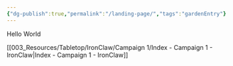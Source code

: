 ```yaml
---
{"dg-publish":true,"permalink":"/landing-page/","tags":"gardenEntry"}
---
```


Hello World

[[003_Resources/Tabletop/IronClaw/Campaign 1/Index - Campaign 1 - IronClaw\|Index - Campaign 1 - IronClaw]]